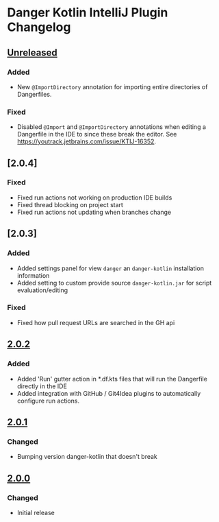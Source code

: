 <!-- Keep a Changelog guide -> https://keepachangelog.com -->

# Danger Kotlin IntelliJ Plugin Changelog

## [Unreleased]

### Added

- New `@ImportDirectory` annotation for importing entire directories of Dangerfiles.

### Fixed

- Disabled `@Import` and `@ImportDirectory` annotations when editing a Dangerfile in the IDE to since these break the editor. See https://youtrack.jetbrains.com/issue/KTIJ-16352.

## [2.0.4]

### Fixed

- Fixed run actions not working on production IDE builds
- Fixed thread blocking on project start
- Fixed run actions not updating when branches change

## [2.0.3]

### Added

- Added settings panel for view `danger` an `danger-kotlin` installation information
- Added setting to custom provide source `danger-kotlin.jar` for script evaluation/editing

### Fixed

- Fixed how pull request URLs are searched in the GH api

## [2.0.2]

### Added

- Added 'Run' gutter action in *.df.kts files that will run the Dangerfile directly in the IDE
- Added integration with GitHub / Git4Idea plugins to automatically configure run actions.

## [2.0.1]

### Changed

- Bumping version danger-kotlin that doesn't break

## [2.0.0]

### Changed

- Initial release

[Unreleased]: https://github.com/r0adkll/danger-kotlin/compare/v2.0.2...HEAD
[2.0.2]: https://github.com/r0adkll/danger-kotlin/compare/v2.0.1...v2.0.2
[2.0.1]: https://github.com/r0adkll/danger-kotlin/compare/v2.0.0...v2.0.1
[2.0.0]: https://github.com/r0adkll/danger-kotlin/commits/v2.0.0
